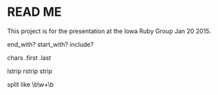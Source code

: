 READ ME
=======

This project is for the presentation at the Iowa Ruby Group Jan 20 2015.



end_with?
start_with?
include?

chars
  .first
  .last

lstrip
rstrip
strip

split like \b\w+\b